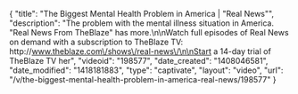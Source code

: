 {
    "title": "The Biggest Mental Health Problem in America | \"Real News\"",
    "description": "The problem with the mental illness situation in America. \"Real News From TheBlaze\" has more.\n\nWatch full episodes of Real News on demand with a subscription to TheBlaze TV: http:\/\/www.theblaze.com\/shows\/real-news\/\n\nStart a 14-day trial of TheBlaze TV her",
    "videoid": "198577",
    "date_created": "1408046581",
    "date_modified": "1418181883",
    "type": "captivate",
    "layout": "video",
    "url": "\/v\/the-biggest-mental-health-problem-in-america-real-news\/198577"
}